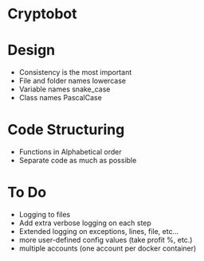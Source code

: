 # Cryptobot

# Design

- Consistency is the most important
- File and folder names lowercase
- Variable names snake_case
- Class names PascalCase

# Code Structuring

- Functions in Alphabetical order
- Separate code as much as possible

# To Do

 - Logging to files
 - Add extra verbose logging on each step
 - Extended logging on exceptions, lines, file, etc...
 - more user-defined config values (take profit %, etc.)
 - multiple accounts (one account per docker container)
